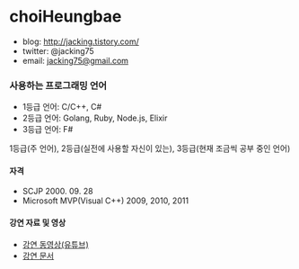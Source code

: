 # choiHeungbae
- blog: http://jacking.tistory.com/
- twitter: @jacking75
- email: jacking75@gmail.com


### 사용하는 프로그래밍 언어
- 1등급 언어: C/C++, C#
- 2등급 언어: Golang, Ruby, Node.js, Elixir
- 3등급 언어: F#

1등급(주 언어), 2등급(실전에 사용할 자신이 있는), 3등급(현재 조금씩 공부 중인 언어)


#### 자격
- SCJP   2000. 09. 28
- Microsoft MVP(Visual C++) 2009, 2010, 2011


#### 강연 자료 및 영상
- [강연 동영상(유튜브)](http://www.youtube.com/user/jacking75?feature=mhee)
- [강연 문서](http://www.slideshare.net/jacking)
